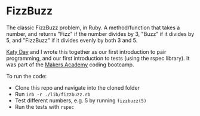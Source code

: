 # FizzBuzz

The classic FizzBuzz problem, in Ruby.
A method/function that takes a number, and returns "Fizz" if the number divides by 3, "Buzz" if it divides by 5, and "FizzBuzz" if it divides evenly by both 3 and 5.  

[Katy Day](https://github.com/day-katy) and I wrote this together as our first introduction to pair programming, and our first introduction to tests (using the rspec library). It was part of the [Makers Academy](https://makers.tech) coding bootcamp.

To run the code:
* Clone this repo and navigate into the cloned folder
* Run `irb -r ./lib/fizzbuzz.rb`
* Test different numbers, e.g. 5 by running `fizzbuzz(5)`
* Run the tests with `rspec`
